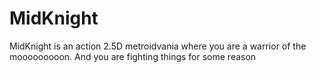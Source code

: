 # MidKnight
MidKnight is an action 2.5D metroidvania where you are a warrior of the mooooooooon. And you are fighting things for some reason
